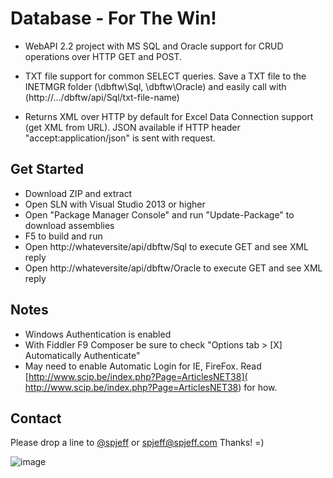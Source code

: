 # Database - For The Win! 

* WebAPI 2.2 project with MS SQL and Oracle support for CRUD operations over HTTP GET and POST.

* TXT file support for common SELECT queries.  Save a TXT file to the INETMGR folder (\dbftw\Sql, \dbftw\Oracle) and easily call with (http://.../dbftw/api/Sql/txt-file-name) 

* Returns XML over HTTP by default for Excel Data Connection support (get XML from URL).  JSON available if HTTP header "accept:application/json" is sent with request.


## Get Started
* Download ZIP and extract
* Open SLN with Visual Studio 2013 or higher
* Open "Package Manager Console" and run "Update-Package" to download assemblies
* F5 to build and run
* Open http://whateversite/api/dbftw/Sql to execute GET and see XML reply
* Open http://whateversite/api/dbftw/Oracle to execute GET and see XML reply


## Notes
* Windows Authentication is enabled
* With Fiddler F9 Composer be sure to check "Options tab > [X] Automatically Authenticate"
* May need to enable Automatic Login for IE, FireFox. Read [http://www.scip.be/index.php?Page=ArticlesNET38]( http://www.scip.be/index.php?Page=ArticlesNET38) for how.


## Contact
Please drop a line to [@spjeff](https://twitter.com/spjeff) or [spjeff@spjeff.com](mailto:spjeff@spjeff.com)
Thanks!  =)

![image](http://img.shields.io/badge/first--timers--only-friendly-blue.svg?style=flat-square)